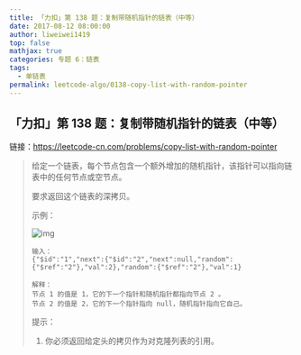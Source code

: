 ```yaml
---
title: 「力扣」第 138 题：复制带随机指针的链表（中等）
date: 2017-08-12 08:00:00
author: liweiwei1419
top: false
mathjax: true
categories: 专题 6：链表
tags:
  - 单链表
permalink: leetcode-algo/0138-copy-list-with-random-pointer
---
```


## 「力扣」第 138 题：复制带随机指针的链表（中等）

链接：https://leetcode-cn.com/problems/copy-list-with-random-pointer

> 给定一个链表，每个节点包含一个额外增加的随机指针，该指针可以指向链表中的任何节点或空节点。
>
> 要求返回这个链表的深拷贝。 
>
> 示例：
>
> ![img](https://assets.leetcode-cn.com/aliyun-lc-upload/uploads/2019/02/23/1470150906153-2yxeznm.png)
>
> ```
> 输入：
> {"$id":"1","next":{"$id":"2","next":null,"random":{"$ref":"2"},"val":2},"random":{"$ref":"2"},"val":1}
> 
> 解释：
> 节点 1 的值是 1，它的下一个指针和随机指针都指向节点 2 。
> 节点 2 的值是 2，它的下一个指针指向 null，随机指针指向它自己。
> ```
>
> 提示：
>
> 1. 你必须返回给定头的拷贝作为对克隆列表的引用。

